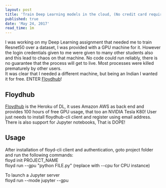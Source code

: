```yaml
---
layout: post
title: 'Train Deep Learning models in the cloud, (No credit card required)'
published: true
date: 'May 24, 2017'
read_time: 1m
---
```

I was working on my Deep Learning assignment that needed me to train Resnet50 over a dataset, I was provided with a GPU machine for it. However the login credentials given to me were given to many other students also and this lead to chaos on that machine. No code could run reliably, there is no guarantee that the process will get to live. Most processes were killed prematurely by other users.  
It was clear that I needed a different machine, but being an Indian I wanted it for free. ENTER [Floydhub](floydhub.com "Floydhub")!  

## Floydhub  
[Floydhub](floydhub.com "Floydhub") is the Heroku of DL, it uses Amazon AWS as back end and provides 100 hours of free GPU usage, that too an NVIDIA Tesla K80! User just needs to install floydhub-cli client and register using email address. There is also support for Jupyter notebooks, That is DOPE!  
## Usage
After installation of floyd-cli client and authentication, goto project folder and run the following commands:  
	floyd init PROJECT_NAME  
	floyd run --gpu "python FILE.py"  (replace with --cpu for CPU instance)  

To launch a Jupyter server  
	floyd run --mode jupyter --gpu
